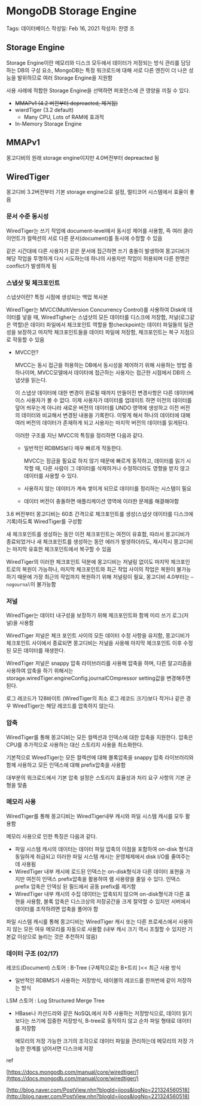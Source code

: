 # MongoDB Storage Engine

Tags: 데이터베이스
작성일: Feb 16, 2021
작성자: 찬영 조

## Storage Engine

Storage Engine이란 메모리와 디스크 모두에서 데이터가 저장되는 방식 관리를 담당하는 DB의 구성 요소, MongoDB는 특정 워크로드에 대해 서로 다른 엔진이 더 나은 성능을 발위하므로 여러 Storage Engine을 지원함

사용 사례에 적합한 Storage Engine을 선택하면 퍼포먼스에 큰 영양을 끼칠 수 있다.

- ~~MMAPv1 (4.2 버전부터 depreacted, 제거됨)~~
- wierdTiger (3.2 default)
    - Many CPU, Lots of RAM에 효과적
- In-Memory Storage Engine

## MMAPv1

몽고디비의 원래 storage engine이지만 4.0버전부터 depreacted 됨

## WiredTiger

몽고디비 3.2버전부터 기본 storage engine으로 설정, 멀티코어 시스템에서 효율이 좋음

### 문서 수준 동시성

WiredTiger는 쓰기 작업에 document-level에서 동시성 제어를 사용함, 즉 여러 클라이언트가 컬렉션의 서로 다른 문서(document)를 동시에 수정할 수 있음

같은 시간대에 다른 사용자가 같은 문서에 접근하면 쓰기 충돌이 발생하여 몽고디비가 해당 작업을 투명하게 다시 시도하는데 하나의 사용자만 작업이 허용되며 다른 한명은 conflict가 발생하게 됨

### 스냅샷 및 체크포인트

스냅샷이란? 특정 시점에 생성되는 백업 복사본

WiredTiger는 MVCC(MultiVersion Concurrency Control)를 사용하여 Disk에 데이터를 넣을 때, WiredTigher는 스냅샷의 모든 데이터를 디스크에 저장함, 저널(로그같은 역할)은 데이터 파일에서 체크포인트 역할을 함checkpoint는 데이터 파일들의 일관성을 보장하고 마지막 체크포인트들을 데이터 파일에 저장함, 체크포인트는 복구 지점으로 작동할 수 있음

- MVCC란?

    MVCC는 동시 접근을 허용하는 DB에서 동시성을 제어하기 위해 사용하는 방법 중 하나이며, MVCC모델에서 데이터에 접근하는 사용자는 접근한 시점에서 DB의 스냅샷을 읽는다.

    이 스냅샷 데이터에 대한 변경이 완료될 때까지 만들어진 변경사항은 다른 데이터베이스 사용자가 볼 수 없다. 이제 사용자가 데이터를 업데이트 하면 이전의 데이터를 덮어 씌우는게 아니라 새로운 버전의 데이터를 UNDO 영역에 생성하고 이전 버전의 데이터와 비교해서 변경된 내용을 기록한다. 이렇게 해서 하나의 데이터에 대해 여러 버전의 데이터가 존재하게 되고 사용자는 마지막 버전의 데이터를 읽게된다.

    이러한 구조를 지닌 MVCC의 특징을 정리하면 다음과 같다.

    - 일반적인 RDBMS보다 매우 빠르게 작동한다.

        MVCC는 잠금을 필요로 하지 않기 때문에 빠르게 동작하고, 데이터를 읽기 시작할 때, 다른 사람이 그 데이터를 삭제하거나 수정하더라도 영향을 받지 않고 데이터를 사용할 수 있다.

    - 사용하지 않는 데이터가 계속 쌓이게 되므로 데이터를 정리하는 시스템이 필요
    - 데이터 버전이 충돌하면 애플리케이션 영역에 이러한 문제를 해결해야함

3.6 버전부터 몽고디비는 60초 간격으로 체크포인트를 생성(스냅샷 데이터를 디스크에 기록)하도록 WiredTiger를 구성함

새 체크포인트를 생성하는 동안 이전 체크포인트는 여전이 유효함, 따라서 몽고디비가 종료되었거나 새 체크포인트를 생성하는 동안 에러가 발생하더라도, 재시작시 몽고디비는 마지막 유효한 체크포인트에서 복구할 수 있음

WiredTiger의 이러한 체크포인트 덕분에 몽고디비는 저널링 없이도 마지막 체크포인트로의 복원이 가능하나, 마지막 체크포인트와 최근 작업 사이의 작업은 복원이 불가능하기 때문에 가장 최근의 작업까지 복원하기 위해 저널링이 필요, 몽고디비 4.0부터는 `—nogournal`이 불가능함

### 저널

WiredTiger는 데이터 내구성을 보장하기 위해 체크포인트와 함께 미리 쓰기 로그(저널)을 사용함

WiredTiger 저널은 체크 포인트 사이의 모든 데이터 수정 사항을 유지함, 몽고디비가 체크포인트 사이에서 종료되면 몽고디비는 저널을 사용해 마지막 체크포인트 이후 수정된 모든 데이터를 재생한다.

WiredTiger 저널은 snappy 압축 라이브러리를 사용해 압축을 하며, 다른 알고리즘을 사용하여 압축을 하기 위해서는 storage.wiredTiger.engineConfig.journalCOmpressor setting값을 변경해주면 된다.

로그 레코드가 128바이트 (WiredTiger의 최소 로그 레코드 크기)보다 작거나 같은 경우 WiredTiger는 해당 레코드를 압축하지 않는다.

### 압축

WiredTiger를 통해 몽고디비는 모든 컬렉션과 인덱스에 대한 압축을 지원한다. 압축은 CPU를 추가적으로 사용하는 대신 스토리지 사용을 최소화한다.

기본적으로 WiredTiger는 모든 컬렉션에 대해 블록압축을 snappy 압축 라이브러리와 함께 사용하고 모든 인덱스에 대해 prefix압축을 사용함

대부분의 워크로드에서 기본 압축 설정은 스토리지 효율성과 처리 요구 사항의 기본 균형을 맞춤

### 메모리 사용

WiredTiger를 통해 몽고디비는 WiredTiger내부 캐시와 파일 시스템 캐시를 모두 활용함

메모리 사용으로 인한 특징은 다음과 같다.

- 파일 시스템 캐시의 데이터는 데이터 파일 압축의 이점을 포함하여 on-disk 형식과 동일하게 취급되고 이러한 파일 시스템 캐시는 운영체제에서 disk I/O를 줄여주는데 사용됨
- WiredTiger 내부 캐시에 로드된 인덱스는 on-disk형식과 다른 데이터 표현을 가지만 여전히 인덱스 prefix압축을 활용하여 램 사용량을 줄일 수 있다. 인덱스 prefix 압축은 인덱싱 된 필드에서 공동 prefix를 제거함
- WiredTiger 내부 캐시의 수집 데이터는 압축되지 않으며 on-disk형식과 다른 표현을 사용함, 블록 압축은 디스크상의 저장공간을 크게 절약할 수 있지만 서버에서 데이터를 조작하려면 압축을 풀어야 함

파일 시스템 캐시를 통해 몽고디비는 WiredTiger 캐시 또는 다른 프로세스에서 사용하지 않는 모든 여유 메모리를 자동으로 사용함 (내부 캐시 크기 역시 조절할 수 있지만 기본값 이상으로 늘리는 것은 추천하지 않음)

### 데이터 구조 (02/17)

레코드(Document) 스토어 : B-Tree (구체적으로는 B+트리 )<< 최근 사용 방식

- 일반적인 RDBMS가 사용하는 저장방식, 테이블의 레코드를 한꺼번에 같이 저장하는 방식

LSM 스토어 : Log Structured Merge Tree

- HBase나 카산드라와 같은 NoSQL에서 자주 사용하는 저장방식으로, 데이터 읽기보다는 쓰기에 집중한 저장방식, B-tree로 동작하지 않고 순차 파일 형태로 데이터를 저장함

    메모리의 저장 가능한 크기의 조각으로 데이터 파일을 관리하는데 메모리의 저장 가능한 한계를 넘어서면 디스크에 저장

ref

[https://docs.mongodb.com/manual/core/wiredtiger/](https://docs.mongodb.com/manual/core/wiredtiger/)

[http://blog.naver.com/PostView.nhn?blogId=ijoos&logNo=221324560518](http://blog.naver.com/PostView.nhn?blogId=ijoos&logNo=221324560518)